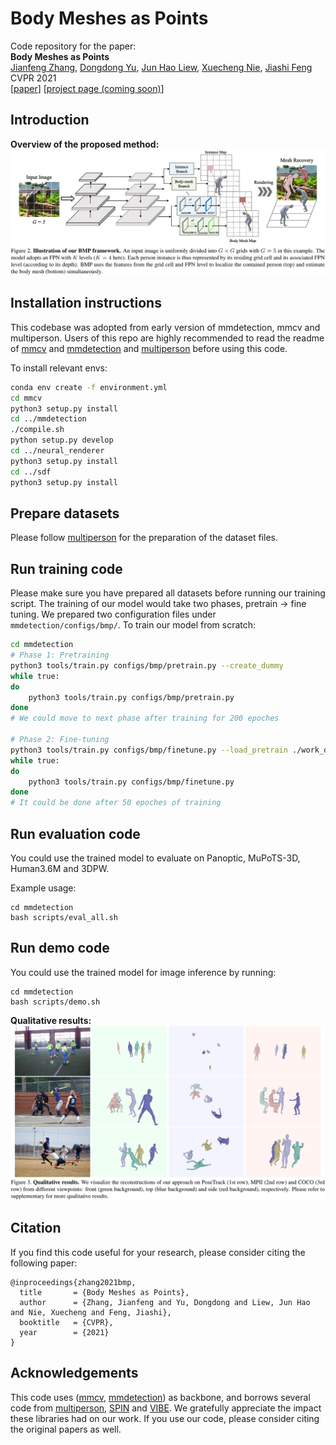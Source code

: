 # Body Meshes as Points  
Code repository for the paper:  
**Body Meshes as Points**  
[Jianfeng Zhang](https://jeff95.me/), [Dongdong Yu](https://miracle-fmh.github.io/), [Jun Hao Liew](https://scholar.google.com.sg/citations?user=8gm-CYYAAAAJ&hl=en/), [Xuecheng Nie](https://niexc.github.io/), [Jiashi Feng](https://sites.google.com/site/jshfeng/)  
CVPR 2021  
[[paper](https://arxiv.org/pdf/2105.02467.pdf)] [[project page (coming soon)](https://jeff95.me/)]  

## Introduction
**Overview of the proposed method:**  
![alt text](assets/teaser.png)

## Installation instructions
This codebase was adopted from early version of mmdetection, mmcv and multiperson. Users of this repo are highly recommended to
read the readme of [mmcv](./mmcv/README.rst) and [mmdetection](./mmdetection/README.md)  and [multiperson](https://github.com/JiangWenPL/multiperson/blob/master/README.md) before using this code.

To install relevant envs:
```bash
conda env create -f environment.yml
cd mmcv
python3 setup.py install
cd ../mmdetection
./compile.sh
python setup.py develop
cd ../neural_renderer
python3 setup.py install
cd ../sdf
python3 setup.py install
```

## Prepare datasets
Please follow [multiperson](https://github.com/JiangWenPL/multiperson/blob/master/DATASETS.md) for the preparation of the dataset files.

## Run training code
Please make sure you have prepared all datasets before running our training script.
The training of our model would take two phases, pretrain -> fine tuning. We prepared two configuration files under `mmdetection/configs/bmp/`.
To train our model from scratch:

```bash
cd mmdetection
# Phase 1: Pretraining
python3 tools/train.py configs/bmp/pretrain.py --create_dummy
while true:
do
    python3 tools/train.py configs/bmp/pretrain.py
done
# We could move to next phase after training for 200 epoches

# Phase 2: Fine-tuning
python3 tools/train.py configs/bmp/finetune.py --load_pretrain ./work_dirs/pretrain/latest.pth
while true:
do
    python3 tools/train.py configs/bmp/finetune.py 
done
# It could be done after 50 epoches of training
```

## Run evaluation code
You could use the trained model to evaluate on Panoptic, MuPoTS-3D, Human3.6M and 3DPW.

Example usage:
```
cd mmdetection
bash scripts/eval_all.sh
```

## Run demo code
You could use the trained model for image inference by running:

```
cd mmdetection
bash scripts/demo.sh
```

**Qualitative results:**  
![alt text](assets/vis_bmp.png)

## Citation
If you  find this code useful for your research, please consider citing the following paper:

    @inproceedings{zhang2021bmp,
      title       = {Body Meshes as Points},
      author      = {Zhang, Jianfeng and Yu, Dongdong and Liew, Jun Hao and Nie, Xuecheng and Feng, Jiashi},
      booktitle   = {CVPR},
      year        = {2021}
    }

## Acknowledgements
This code uses ([mmcv](https://github.com/open-mmlab/mmcv), [mmdetection](https://github.com/open-mmlab/mmdetection)) as backbone, and borrows several code from [multiperson](https://github.com/JiangWenPL/multiperson), [SPIN](https://github.com/nkolot/SPIN) and [VIBE](https://github.com/mkocabas/VIBE). We gratefully appreciate the impact these libraries had on our work. If you use our code, please consider citing the original papers as well.
